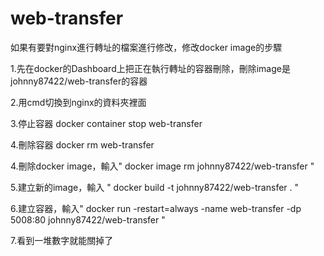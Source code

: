 # web-transfer

如果有要對nginx進行轉址的檔案進行修改，修改docker image的步驟

1.先在docker的Dashboard上把正在執行轉址的容器刪除，刪除image是johnny87422/web-transfer的容器

2.用cmd切換到nginx的資料夾裡面

3.停止容器 docker container stop web-transfer

4.刪除容器 docker rm web-transfer

4.刪除docker image，輸入" docker image rm johnny87422/web-transfer "

5.建立新的image，輸入 " docker build -t johnny87422/web-transfer . "

6.建立容器，輸入" docker run -restart=always -name web-transfer -dp 5008:80 johnny87422/web-transfer "

7.看到一堆數字就能關掉了
